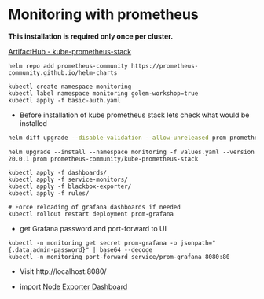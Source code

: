 # Monitoring with prometheus

**This installation is required only once per cluster.**

[ArtifactHub - kube-prometheus-stack](https://artifacthub.io/packages/helm/prometheus-community/kube-prometheus-stack)

```shell
helm repo add prometheus-community https://prometheus-community.github.io/helm-charts
```

```shell
kubectl create namespace monitoring
kubectl label namespace monitoring golem-workshop=true
kubectl apply -f basic-auth.yaml
```

* Before installation of kube prometheus stack lets check what would be installed

```sh
helm diff upgrade --disable-validation --allow-unreleased prom prometheus-community/kube-prometheus-stack --values values.yaml
```

```shell
helm upgrade --install --namespace monitoring -f values.yaml --version 20.0.1 prom prometheus-community/kube-prometheus-stack

kubectl apply -f dashboards/
kubectl apply -f service-monitors/
kubectl apply -f blackbox-exporter/
kubectl apply -f rules/

# Force reloading of grafana dashboards if needed
kubectl rollout restart deployment prom-grafana
```

* get Grafana password and port-forward to UI

```shell
kubectl -n monitoring get secret prom-grafana -o jsonpath="{.data.admin-password}" | base64 --decode
kubectl -n monitoring port-forward service/prom-grafana 8080:80
```

* Visit http://localhost:8080/

* import [Node Exporter Dashboard](https://grafana.com/grafana/dashboards/13978?pg=dashboards&plcmt=featured-sub1)
